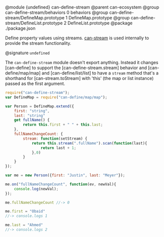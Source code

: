 @module {undefined} can-define-stream
@parent can-ecosystem
@group can-define-stream/behaviors 0 behaviors
@group can-define-stream/DefineMap.prototype 1 DefineMap.prototype
@group can-define-stream/DefineList.prototype 2 DefineList.prototype
@package ./package.json

Define property values using streams.  [can-stream](https://github.com/canjs/can-stream) is used internally
to provide the stream functionality.

@signature `undefined`

  The `can-define-stream` module doesn't export anything.  Instead it changes
  [can-define] to support the [can-define-stream.stream] behavior and
  [can-define/map/map] and [can-define/list/list] to have a `stream` method that's
  a shorthand for [can-stream.toStream] with 'this' (the map or list instance) passed as the first argument.

  ```js
  require("can-define-stream");
  var DefineMap = require("can-define/map/map");

  var Person = DefineMap.extend({
	  first: "string",
	  last: "string"
	  get fullName() {
		  return this.first + " " + this.last;
	  },
	  fullNameChangeCount: {
		  stream: function(setStream) {
			  return this.stream(".fullName").scan(function(last){
				  return last + 1;
			  },0)
		  }
	  }
  });

  var me = new Person({first: "Justin", last: "Meyer"});

  me.on("fullNameChangeCount", function(ev, newVal){
	  console.log(newVal);
  });

  me.fullNameChangeCount //-> 0

  me.first = "Obaid"
  //-> console.logs 1

  me.last = "Ahmed"
  //-> console.logs 2
  ```

